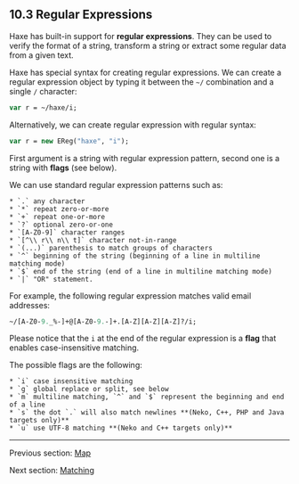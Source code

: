 ## 10.3 Regular Expressions

Haxe has built-in support for **regular expressions**. They can be used to verify the format of a string, transform a string or extract some regular data from a given text.

Haxe has special syntax for creating regular expressions. We can create a regular expression object by typing it between the `~/` combination and a single `/` character:

```haxe
var r = ~/haxe/i;
```

Alternatively, we can create regular expression with regular syntax:

```haxe
var r = new EReg("haxe", "i");
```

First argument is a string with regular expression pattern, second one is a string with **flags** (see below).

We can use standard regular expression patterns such as:


    * `.` any character
    * `*` repeat zero-or-more
    * `+` repeat one-or-more
    * `?` optional zero-or-one
    * `[A-Z0-9]` character ranges
    * `[^\\ r\\ n\\ t]` character not-in-range
    * `(...)` parenthesis to match groups of characters
    * `^` beginning of the string (beginning of a line in multiline matching mode)
    * `$` end of the string (end of a line in multiline matching mode)
    * `|` "OR" statement.



For example, the following regular expression matches valid email addresses:
```haxe
~/[A-Z0-9._%-]+@[A-Z0-9.-]+.[A-Z][A-Z][A-Z]?/i;
```

Please notice that the `i` at the end of the regular expression is a **flag** that enables case-insensitive matching.

The possible flags are the following:


    * `i` case insensitive matching
    * `g` global replace or split, see below
    * `m` multiline matching, `^` and `$` represent the beginning and end of a line
    * `s` the dot `.` will also match newlines **(Neko, C++, PHP and Java targets only)**
    * `u` use UTF-8 matching **(Neko and C++ targets only)**

---

Previous section: [Map](std-Map.md)

Next section: [Matching](std-regex-match.md)